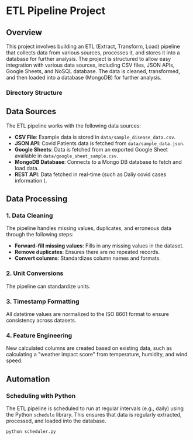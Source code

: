 # ETL Pipeline Project

## Overview

This project involves building an ETL (Extract, Transform, Load) pipeline that collects data from various sources, processes it, and stores it into a database for further analysis. The project is structured to allow easy integration with various data sources, including CSV files, JSON APIs, Google Sheets, and NoSQL database. The data is cleaned, transformed, and then loaded into a database (MongoDB) for further analysis.

### Directory Structure


## Data Sources

The ETL pipeline works with the following data sources:
- **CSV File**: Example data is stored in `data/sample_disease_data.csv`.
- **JSON API**: Covid Patients data is fetched from `data/sample_data.json`.
- **Google Sheets**: Data is fetched from an exported Google Sheet available in `data/google_sheet_sample.csv`.
- **MongoDB Database**: Connects to a Mongo DB database to fetch and load data.
- **REST API**: Data fetched in real-time (such as Daliy covid cases information ).

## Data Processing

### 1. Data Cleaning
The pipeline handles missing values, duplicates, and erroneous data through the following steps:
- **Forward-fill missing values**: Fills in any missing values in the dataset.
- **Remove duplicates**: Ensures there are no repeated records.
- **Convert columns**: Standardizes column names and formats.

### 2. Unit Conversions
The pipeline can standardize units.

### 3. Timestamp Formatting
All datetime values are normalized to the ISO 8601 format to ensure consistency across datasets.

### 4. Feature Engineering
New calculated columns are created based on existing data, such as calculating a "weather impact score" from temperature, humidity, and wind speed.

## Automation

### Scheduling with Python
The ETL pipeline is scheduled to run at regular intervals (e.g., daily) using the Python `schedule` library. This ensures that data is regularly extracted, processed, and loaded into the database.

```bash
python scheduler.py
